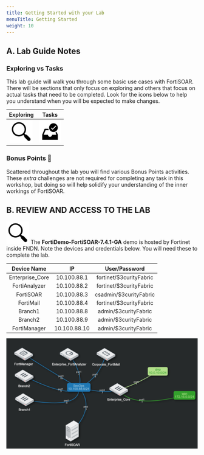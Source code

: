 ```yaml
---
title: Getting Started with your Lab
menuTitle: Getting Started
weight: 10
---
```


## A. Lab Guide Notes

### Exploring vs Tasks

This lab guide will walk you through some basic use cases with FortiSOAR. There will be sections that only focus on exploring and others that focus on actual tasks that need to be completed. Look for the icons below to help you understand when you will be expected to make changes.

|           Exploring           |                Tasks                 |
|:-----------------------------:|:------------------------------------:|
| ![search_icon](mag_glass.svg) | ![user_complete_icon](check_box.svg) |

### Bonus Points :money_with_wings:

Scattered throughout the lab you will find various Bonus Points activities. These *extra* challenges are not required for completing any task in this workshop, but doing so will help solidify your understanding of the inner workings of FortiSOAR.

## B. REVIEW AND ACCESS TO THE LAB

![search_icon](mag_glass.svg)
The **FortiDemo-FortiSOAR-7.4.1-GA** demo is hosted by Fortinet inside FNDN. Note the devices and credentials below. You will need these to complete the lab.


|   Device Name   |      IP      |      User/Password      |
|:---------------:|:------------:|:-----------------------:|
| Enterprise_Core | 10.100.88.1  | fortinet/$3curityFabric |
|  FortiAnalyzer  | 10.100.88.2  | fortinet/$3curityFabric |
|    FortiSOAR    | 10.100.88.3  | csadmin/$3curityFabric  |
|    FortiMail    | 10.100.88.4  | fortinet/$3curityFabric |
|     Branch1     | 10.100.88.8  |  admin/$3curityFabric   |
|     Branch2     | 10.100.88.9  |  admin/$3curityFabric   |
|  FortiManager   | 10.100.88.10 |  admin/$3curityFabric   |


![Lab Network Topology](lab_topology.png)
